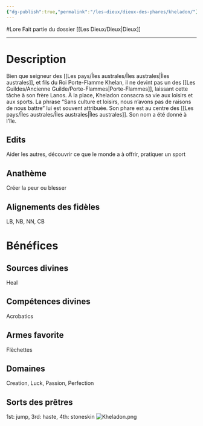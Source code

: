 ```yaml
---
{"dg-publish":true,"permalink":"/les-dieux/dieux-des-phares/kheladon/"}
---
```


#Lore
Fait partie du dossier [[Les Dieux/Dieux\|Dieux]]

-------

# Description
Bien que seigneur des [[Les pays/Îles australes/Îles australes\|Îles australes]], et fils du Roi Porte-Flamme Khelan, il ne devint pas un des [[Les Guildes/Ancienne Guilde/Porte-Flammes\|Porte-Flammes]], laissant cette tâche à son frère Lanos. À la place, Kheladon consacra sa vie aux loisirs et aux sports.
La phrase “Sans culture et loisirs, nous n’avons pas de raisons de nous battre” lui est souvent attribuée.
Son phare est au centre des [[Les pays/Îles australes/Îles australes\|Îles australes]]. Son nom a été donné à l'île.
## Edits
Aider les autres, découvrir ce que le monde a à offrir, pratiquer un sport
## Anathème
Créer la peur ou blesser
## Alignements des fidèles
LB, NB, NN, CB
# Bénéfices
## Sources divines
Heal
## Compétences divines
Acrobatics
## Armes favorite
Flèchettes
## Domaines
Creation, Luck, Passion, Perfection
## Sorts des prêtres
1st: jump, 3rd: haste, 4th: stoneskin
![Kheladon.png](/img/user/_Images/Kheladon.png)